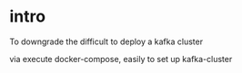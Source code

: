 # intro
To downgrade the difficult to deploy a kafka cluster

via execute docker-compose, easily to set up kafka-cluster
